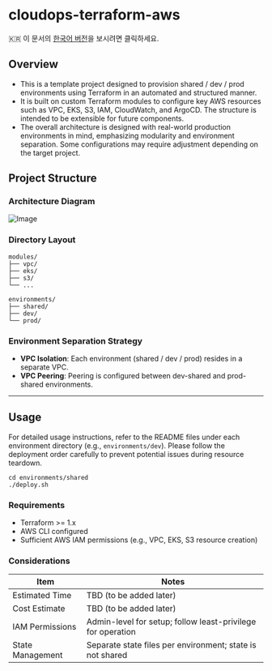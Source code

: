 # cloudops-terraform-aws

🇰🇷  이 문서의 [한국어 버전](README.ko.md)을 보시려면 클릭하세요.

## Overview

- This is a template project designed to provision shared / dev / prod environments using Terraform in an automated and structured manner.
- It is built on custom Terraform modules to configure key AWS resources such as VPC, EKS, S3, IAM, CloudWatch, and ArgoCD. The structure is intended to be extensible for future components.
- The overall architecture is designed with real-world production environments in mind, emphasizing modularity and environment separation. Some configurations may require adjustment depending on the target project.

## Project Structure

### Architecture Diagram

![Image](https://github.com/user-attachments/assets/2f25c365-418b-4e58-bc80-92d7c4bc634b)

### Directory Layout

```
modules/
├── vpc/
├── eks/
├── s3/
└── ...

environments/
├── shared/
├── dev/
└── prod/
```

### Environment Separation Strategy

- **VPC Isolation**: Each environment (shared / dev / prod) resides in a separate VPC.
- **VPC Peering**: Peering is configured between dev-shared and prod-shared environments.

---

## Usage

For detailed usage instructions, refer to the README files under each environment directory (e.g., `environments/dev`). Please follow the deployment order carefully to prevent potential issues during resource teardown.

```
cd environments/shared
./deploy.sh
```

### Requirements

- Terraform >= 1.x
- AWS CLI configured
- Sufficient AWS IAM permissions (e.g., VPC, EKS, S3 resource creation)

### Considerations

| Item             | Notes                                                                 |
|------------------|-----------------------------------------------------------------------|
| Estimated Time   | TBD (to be added later)                                              |
| Cost Estimate    | TBD (to be added later)                                              |
| IAM Permissions  | Admin-level for setup; follow least-privilege for operation          |
| State Management | Separate state files per environment; state is not shared            |